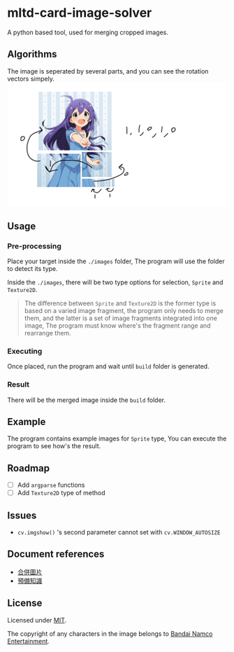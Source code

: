 # mltd-card-image-solver

A python based tool, used for merging cropped images.

## Algorithms

The image is seperated by several parts, and you can see the rotation vectors simpely.
![Image](./document/algorithms.png)

## Usage

### Pre-processing

Place your target inside the `./images` folder, The program will use the folder to detect its type.  

Inside the `./images`, there will be two type options for selection, `Sprite` and `Texture2D`.

> The difference between `Sprite` and `Texture2D` is the former type is based on a varied image fragment, the program only needs to merge them, and the latter is a set of image fragments integrated into one image, The program must know where's the fragment range and rearrange them.

### Executing

Once placed, run the program and wait until `build` folder is generated.  

### Result

There will be the merged image inside the `build` folder.

## Example

The program contains example images for `Sprite` type, You can execute the program to see how's the result.

## Roadmap

- [ ] Add `argparse` functions  
- [ ] Add `Texture2D` type of method

## Issues

- `cv.imgshow()` 's second parameter cannot set with `cv.WINDOW_AUTOSIZE`

## Document references

- [合併圖片](https://blog.csdn.net/MDwalu/article/details/113774851)
- [預備知識](https://blog.csdn.net/Conyrol/article/details/96781786)

## License

Licensed under [MIT](LICENSE).

The copyright of any characters in the image belongs to [Bandai Namco Entertainment](https://www.bandainamcoent.co.jp/).  
